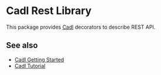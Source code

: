 # Cadl Rest Library

This package provides [Cadl](htps://github.com/microsoft/Cadl) decorators to describe REST API.

## See also

- [Cadl Getting Started](https://github.com/microsoft/cadl#getting-started)
- [Cadl Tutorial](https://github.com/microsoft/cadl/blob/main/docs/tutorial.md)
